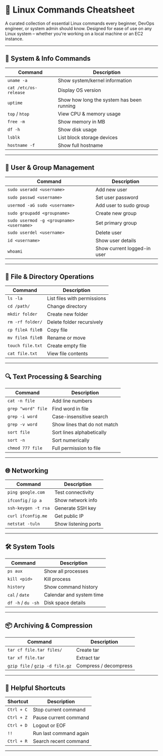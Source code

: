# 🐧 Linux Commands Cheatsheet

A curated collection of essential Linux commands every beginner, DevOps engineer, or system admin should know. Designed for ease of use on any Linux system – whether you're working on a local machine or an EC2 instance.

---

## 🔧 System & Info Commands

| Command | Description |
|--------|-------------|
| `uname -a` | Show system/kernel information |
| `cat /etc/os-release` | Display OS version |
| `uptime` | Show how long the system has been running |
| `top` / `htop` | View CPU & memory usage |
| `free -m` | Show memory in MB |
| `df -h` | Show disk usage |
| `lsblk` | List block storage devices |
| `hostname -f` | Show full hostname |

---

## 👥 User & Group Management

| Command | Description |
|--------|-------------|
| `sudo useradd <username>` | Add new user |
| `sudo passwd <username>` | Set user password |
| `usermod -aG sudo <username>` | Add user to sudo group |
| `sudo groupadd <groupname>` | Create new group |
| `sudo usermod -g <groupname> <username>` | Set primary group |
| `sudo userdel <username>` | Delete user |
| `id <username>` | Show user details |
| `whoami` | Show current logged-in user |

---

## 📁 File & Directory Operations

| Command | Description |
|--------|-------------|
| `ls -la` | List files with permissions |
| `cd /path/` | Change directory |
| `mkdir folder` | Create new folder |
| `rm -rf folder/` | Delete folder recursively |
| `cp fileA fileB` | Copy file |
| `mv fileA fileB` | Rename or move |
| `touch file.txt` | Create empty file |
| `cat file.txt` | View file contents |

---

## 🔍 Text Processing & Searching

| Command | Description |
|--------|-------------|
| `cat -n file` | Add line numbers |
| `grep "word" file` | Find word in file |
| `grep -i word` | Case-insensitive search |
| `grep -v word` | Show lines that do not match |
| `sort file` | Sort lines alphabetically |
| `sort -n` | Sort numerically |
| `chmod 777 file` | Full permission to file |

---

## 🌐 Networking

| Command | Description |
|--------|-------------|
| `ping google.com` | Test connectivity |
| `ifconfig` / `ip a` | Show network info |
| `ssh-keygen -t rsa` | Generate SSH key |
| `curl ifconfig.me` | Get public IP |
| `netstat -tuln` | Show listening ports |

---

## 🛠️ System Tools

| Command | Description |
|--------|-------------|
| `ps aux` | Show all processes |
| `kill <pid>` | Kill process |
| `history` | Show command history |
| `cal` / `date` | Calendar and system time |
| `df -h` / `du -sh` | Disk space details |

---

## 📦 Archiving & Compression

| Command | Description |
|--------|-------------|
| `tar cf file.tar files/` | Create tar |
| `tar xf file.tar` | Extract tar |
| `gzip file` / `gzip -d file.gz` | Compress / decompress |

---

## 🧠 Helpful Shortcuts

| Shortcut | Description |
|----------|-------------|
| `Ctrl + C` | Stop current command |
| `Ctrl + Z` | Pause current command |
| `Ctrl + D` | Logout or EOF |
| `!!` | Run last command again |
| `Ctrl + R` | Search recent command |

---
